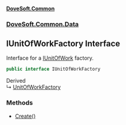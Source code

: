 #### [DoveSoft.Common](./index.md 'index')
### [DoveSoft.Common.Data](./DoveSoft-Common-Data.md 'DoveSoft.Common.Data')
## IUnitOfWorkFactory Interface
Interface for a [IUnitOfWork](./DoveSoft-Common-Data-IUnitOfWork.md 'DoveSoft.Common.Data.IUnitOfWork') factory.  
```csharp
public interface IUnitOfWorkFactory
```
Derived  
&#8627; [UnitOfWorkFactory](./DoveSoft-Common-Data-UnitOfWorkFactory.md 'DoveSoft.Common.Data.UnitOfWorkFactory')  
### Methods
- [Create()](./DoveSoft-Common-Data-IUnitOfWorkFactory-Create().md 'DoveSoft.Common.Data.IUnitOfWorkFactory.Create()')
